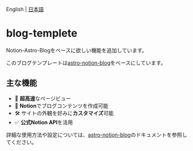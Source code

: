 English | [日本語](README.ja.md)

# blog-templete

Notion-Astro-Blogをベースに欲しい機能を追加しています。

このブログテンプレートは[astro-notion-blog](https://github.com/otoyo/astro-notion-blog)をベースにしています。

## 主な機能

- :rocket: **超高速**なページビュー
- :pencil: **Notion**でブログコンテンツを作成可能
- :hammer_and_wrench: サイトの外観を好みに**カスタマイズ**可能
- :white_check_mark: **公式Notion API**を活用

詳細な使用方法や設定については、[astro-notion-blog](https://github.com/otoyo/astro-notion-blog)のドキュメントを参照してください。
